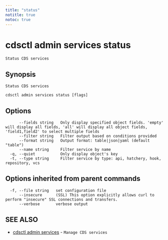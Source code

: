 ```yaml
---
title: "status"
notitle: true
notoc: true
---
```

# cdsctl admin services status

`Status CDS services`

## Synopsis

`Status CDS services`

```
cdsctl admin services status [flags]
```

## Options

```
      --fields string   Only display specified object fields. 'empty' will display all fields, 'all' will display all object fields, 'field1,field2' to select multiple fields
      --filter string   Filter output based on conditions provided
      --format string   Output format: table|json|yaml (default "table")
      --name string     Filter service by name
  -q, --quiet           Only display object's key
  -t, --type string     Filter service by type: api, hatchery, hook, repository, vcs
```

## Options inherited from parent commands

```
  -f, --file string   set configuration file
      --insecure      (SSL) This option explicitly allows curl to perform "insecure" SSL connections and transfers.
      --verbose       verbose output
```

## SEE ALSO

* [cdsctl admin services](/docs/components/cdsctl/admin/services/)	 - `Manage CDS services`

